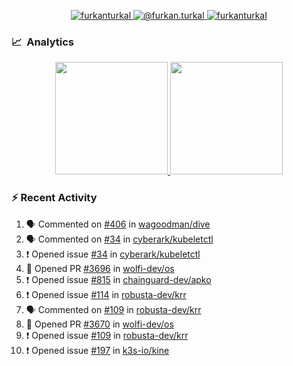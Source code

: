 <p align="center">
  <a href="https://linkedin.com/in/furkanturkal" target="blank">
    <img src="https://img.shields.io/badge/linkedin-%230077B5.svg?&style=for-the-badge&logo=linkedin&logoColor=white" alt="furkanturkal" />
  </a>
  <a href="https://medium.com/@furkan.turkal" target="blank">
    <img src="https://img.shields.io/badge/medium-%2312100E.svg?&style=for-the-badge&logo=medium&logoColor=white" alt="@furkan.turkal" />
  </a>
  <a href="https://twitter.com/furkanturkaI" target="blank">
    <img src="https://img.shields.io/badge/Twitter-1DA1F2?style=for-the-badge&logo=twitter&logoColor=white" alt="furkanturkaI" />
  </a>
</p>

### 📈 &nbsp;Analytics

<p align="center">
  <a href="https://coderstats.net/github/#Dentrax">
    <img height="180em" src="https://github-readme-stats-eight-theta.vercel.app/api?username=Dentrax&show_icons=true&theme=algolia&include_all_commits=true&count_private=true&line_height=26"/>
    <img height="180em" src="https://github-readme-stats-eight-theta.vercel.app/api/top-langs/?username=Dentrax&layout=compact&langs_count=8&theme=algolia&line_height=26"/>
  </a>
</p>

### :zap: Recent Activity

<!--START_SECTION:activity-->
1. 🗣 Commented on [#406](https://github.com/wagoodman/dive/issues/406#issuecomment-1642734120) in [wagoodman/dive](https://github.com/wagoodman/dive)
2. 🗣 Commented on [#34](https://github.com/cyberark/kubeletctl/issues/34#issuecomment-1642120588) in [cyberark/kubeletctl](https://github.com/cyberark/kubeletctl)
3. ❗ Opened issue [#34](https://github.com/cyberark/kubeletctl/issues/34) in [cyberark/kubeletctl](https://github.com/cyberark/kubeletctl)
4. 💪 Opened PR [#3696](https://github.com/wolfi-dev/os/pull/3696) in [wolfi-dev/os](https://github.com/wolfi-dev/os)
5. ❗ Opened issue [#815](https://github.com/chainguard-dev/apko/issues/815) in [chainguard-dev/apko](https://github.com/chainguard-dev/apko)
6. ❗ Opened issue [#114](https://github.com/robusta-dev/krr/issues/114) in [robusta-dev/krr](https://github.com/robusta-dev/krr)
7. 🗣 Commented on [#109](https://github.com/robusta-dev/krr/issues/109#issuecomment-1640411169) in [robusta-dev/krr](https://github.com/robusta-dev/krr)
8. 💪 Opened PR [#3670](https://github.com/wolfi-dev/os/pull/3670) in [wolfi-dev/os](https://github.com/wolfi-dev/os)
9. ❗ Opened issue [#109](https://github.com/robusta-dev/krr/issues/109) in [robusta-dev/krr](https://github.com/robusta-dev/krr)
10. ❗ Opened issue [#197](https://github.com/k3s-io/kine/issues/197) in [k3s-io/kine](https://github.com/k3s-io/kine)
<!--END_SECTION:activity-->

